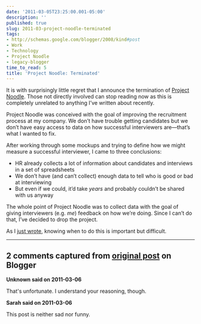 ```yaml
---
date: '2011-03-05T23:25:00.001-05:00'
description: ''
published: true
slug: 2011-03-project-noodle-terminated
tags:
- http://schemas.google.com/blogger/2008/kind#post
- Work
- Technology
- Project Noodle
- legacy-blogger
time_to_read: 5
title: 'Project Noodle: Terminated'
---
```


<p>It is with surprisingly little regret that I announce the termination of <a href="http://blog.wassupy.com/search/label/Project%20Noodle">Project Noodle</a>. Those not directly involved can stop reading now as this is completely unrelated to anything I’ve written about recently.</p>
<p>Project Noodle was conceived with the goal of improving the recruitment process at my company. We don’t have trouble getting candidates but we don’t have easy access to data on how successful interviewers are—that’s what I wanted to fix.</p>
<p>After working through some mockups and trying to define how we might measure a successful interviewer, I came to three conclusions:</p>  <ul>   <li>HR already collects a lot of information about candidates and interviews in a set of spreadsheets</li>    <li>We don’t have (and can’t collect) enough data to tell who is good or bad at interviewing</li>    <li>But even if we could, it’d take <em>years </em>and probably couldn’t be shared with us anyway</li> </ul>
<p>The whole point of Project Noodle was to collect data with the goal of giving interviewers (e.g. <em>me</em>) feedback on how we’re doing. Since I can’t do that, I’ve decided to drop the project. </p>
<p>As I <a href="http://blog.wassupy.com/2011/03/code-isnt-always-best-tool.html">just wrote</a>, knowing when to do this is important but difficult.</p>

---

## 2 comments captured from [original post](https://blog.wassupy.com/2011/03/project-noodle-terminated.html) on Blogger

**Unknown said on 2011-03-06**

That's unfortunate. I understand your reasoning, though.

**Sarah said on 2011-03-06**

This post is neither sad nor funny.


